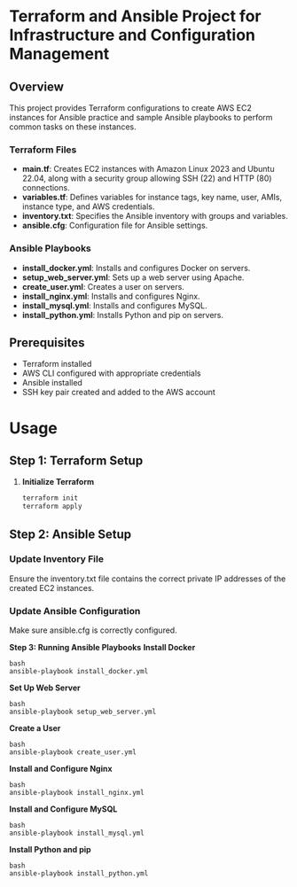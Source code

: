 # Terraform and Ansible Project for Infrastructure and Configuration Management
## Overview

This project provides Terraform configurations to create AWS EC2 instances for Ansible practice and sample Ansible playbooks to perform common tasks on these instances.

### Terraform Files
- **main.tf**: Creates EC2 instances with Amazon Linux 2023 and Ubuntu 22.04, along with a security group allowing SSH (22) and HTTP (80) connections.
- **variables.tf**: Defines variables for instance tags, key name, user, AMIs, instance type, and AWS credentials.
- **inventory.txt**: Specifies the Ansible inventory with groups and variables.
- **ansible.cfg**: Configuration file for Ansible settings.

### Ansible Playbooks
- **install_docker.yml**: Installs and configures Docker on servers.
- **setup_web_server.yml**: Sets up a web server using Apache.
- **create_user.yml**: Creates a user on servers.
- **install_nginx.yml**: Installs and configures Nginx.
- **install_mysql.yml**: Installs and configures MySQL.
- **install_python.yml**: Installs Python and pip on servers.

## Prerequisites
- Terraform installed
- AWS CLI configured with appropriate credentials
- Ansible installed
- SSH key pair created and added to the AWS account

# Usage
## Step 1: Terraform Setup

1. **Initialize Terraform**

   ```bash
   terraform init
   terraform apply

## Step 2: Ansible Setup
### Update Inventory File
Ensure the inventory.txt file contains the correct private IP addresses of the created EC2 instances.

### Update Ansible Configuration
Make sure ansible.cfg is correctly configured.

**Step 3: Running Ansible Playbooks**
**Install Docker**
```
bash
ansible-playbook install_docker.yml
```

**Set Up Web Server**

```
bash
ansible-playbook setup_web_server.yml
```

**Create a User**

```
bash
ansible-playbook create_user.yml
```

**Install and Configure Nginx**

```
bash
ansible-playbook install_nginx.yml
```

**Install and Configure MySQL**

```
bash
ansible-playbook install_mysql.yml
```

**Install Python and pip**

```
bash
ansible-playbook install_python.yml
```

